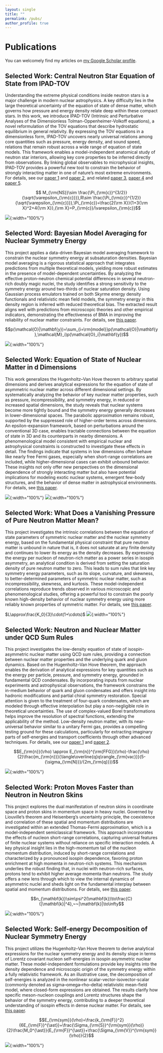 ```yaml
---
layout: single
title: ""
permalink: /pubs/
author_profile: true
---
```


# Publications

You can welcomely find my articles on <a href="https://scholar.google.com/citations?hl=en&user=Sji0PwMAAAAJ&view_op=list_works&sortby=pubdate" target="_blank">my Google Scholar profile</a>.


## Selected Work: Central Neutron Star Equation of State from IPAD-TOV

Understanding the extreme physical conditions inside neutron stars is a major challenge in modern nuclear astrophysics. A key difficulty lies in the large theoretical uncertainty of the equation of state of dense matter, which governs how pressure and energy density relate deep within these compact stars. In this work, we introduce IPAD-TOV (Intrinsic and Perturbative Analyses of the Dimensionless Tolman-Oppenheimer-Volkoff equations), a novel reformulation of the TOV equations that describe hydrostatic equilibrium in general relativity. By expressing the TOV equations in a dimensionless form, IPAD-TOV uncovers nearly universal relations among core quantities such as pressure, energy density, and sound speed, relations that remain robust across a wide range of equation of state models. This framework enables a model-independent anatomical study of neutron star interiors, allowing key core properties to be inferred directly from observations. By linking global observables to microphysical insights, IPAD-TOV provides a powerful new tool to constrain the behavior of strongly interacting matter in one of nature’s most extreme environments. For details, see our <a href="https://iopscience.iop.org/article/10.3847/1538-4357/acdef0/meta" target="_blank">paper 1</a> and <a href="https://link.springer.com/article/10.1140/epja/s10050-025-01507-7" target="_blank">paper 2</a>, and related <a href="https://journals.aps.org/prd/abstract/10.1103/PhysRevD.108.103041" target="_blank">paper 3</a>, <a href="https://journals.aps.org/prd/abstract/10.1103/PhysRevD.109.083015" target="_blank">paper 4</a> and <a href="https://www.frontiersin.org/journals/astronomy-and-space-sciences/articles/10.3389/fspas.2024.1502888/full" target="_blank">paper 5</a>.

$$ M_{\rm{NS}}\sim \frac{\Pi_{\rm{c}}^{3/2}}{\sqrt{\varepsilon_{\rm{c}}}},R\sim \frac{\Pi_{\rm{c}}^{1/2}}{\sqrt{\varepsilon_{\rm{c}}}},\Pi_{\rm{c}}=\frac{2{\rm X}}{1+3{\rm X}^2+4{\rm X}},{\rm X}=P_{\rm{c}}/\varepsilon_{\rm{c}}$$

![](https://bjcai-phys.github.io/images/w1.png){:width="100%"}

## Selected Word: Bayesian Model Averaging for Nuclear Symmetry Energy

This project applies a data-driven Bayesian model averaging framework to constrain the nuclear symmetry energy at subsaturation densities. Bayesian model averaging is a rigorous statistical approach that integrates predictions from multiple theoretical models, yielding more robust estimates in the presence of model-dependent uncertainties. By analyzing the effective proton-neutron chemical potential differences in several neutron-rich doubly magic nuclei, the study identifies a strong sensitivity to the symmetry energy around two-thirds of nuclear saturation density. Using Gaussian process emulators trained on both Skyrme energy density functionals and relativistic mean field models, the symmetry energy in this density region is inferred with reduced theoretical bias. The extracted result aligns well with predictions from microscopic theories and other empirical indicators, demonstrating the effectiveness of BMA in improving the reliability of nuclear matter constraints. For details, see <a href="https://www.sciencedirect.com/science/article/pii/S0370269323007682" target="_blank">this paper</a>.

$$p(\mathcal{O}|\mathbf{y})=\sum_{i=\rm{model}}p(\mathcal{O}|\mathbf{y},\mathcal{M}_i)p(\mathcal{O}_i|\mathbf{y})$$

![](https://bjcai-phys.github.io/images/w-BMA.png){:width="100%"}

## Selected Work: Equation of State of Nuclear Matter in d Dimensions
This work generalizes the Hugenholtz–Van Hove theorem to arbitrary spatial dimensions and derives analytical expressions for the equation of state of asymmetric nuclear matter across different dimensional settings. By systematically analyzing the behavior of key nuclear matter properties, such as pressure, incompressibility, and symmetry energy, in reduced or increased spatial dimensions, the study reveals that nuclear systems become more tightly bound and the symmetry energy generally decreases in lower-dimensional spaces. The parabolic approximation remains robust, supported by the suppressed role of higher-order terms across dimensions. An epsilon-expansion framework, based on perturbations around the conventional 3D case, enables tractable connections between the equation of state in 3D and its counterparts in nearby dimensions. A phenomenological model consistent with empirical nuclear and astrophysical constraints is constructed to investigate these effects in detail. The findings indicate that systems in low dimensions often behave like nearly free Fermi gases, especially when short-range correlations are included, while higher-dimensional cases can exhibit unbound behavior. These insights not only offer new perspectives on the dimensional dependence of strongly interacting matter but also have potential implications for modeling exotic nuclear systems, emergent few-body structures, and the behavior of dense matter in astrophysical environments. For details, see <a href="https://www.sciencedirect.com/science/article/abs/pii/S000349162200183X" target="_blank">this paper</a>.

![](https://bjcai-phys.github.io/images/w2-b.png){:width="100%"}
![](https://bjcai-phys.github.io/images/w2-a.png){:width="100%"}
<!-- ![](https://bjcai-phys.github.io/images/w2-c.png){:width="100%"} -->


## Selected Work: What Does a Vanishing Pressure of Pure Neutron Matter Mean?

This project investigates the intrinsic correlations between the equation of state parameters of symmetric nuclear matter and the nuclear symmetry energy, based on the fundamental physical constraint that pure neutron matter is unbound in nature that is, it does not saturate at any finite density and continues to lower its energy as the density decreases. By expressing the energy per nucleon of neutron-rich matter as a power series in isospin asymmetry, an analytical condition is derived from setting the saturation density of pure neutron matter to zero. This leads to sum rules that link key symmetry energy parameters, such as its slope, curvature, and skewness, to better-determined parameters of symmetric nuclear matter, such as incompressibility, skewness, and kurtosis. These model-independent correlations reproduce trends observed in various microscopic and phenomenological studies, offering a powerful tool to constrain the poorly known high-density behavior of nuclear symmetry energy using more reliably known properties of symmetric matter.
For details, see <a href="https://journals.aps.org/prc/abstract/10.1103/PhysRevC.103.034607" target="_blank">this paper</a>.

$L\approx\frac{K_0}{3}\cdot(1+\cdots)$
![](https://bjcai-phys.github.io/images/w-unbound.png){:width="100%"}



## Selected Work: Neutron and Nuclear Matter under QCD Sum Rules

This project investigates the low-density equation of state of isospin-asymmetric nuclear matter using QCD sum rules, providing a connection between nuclear matter properties and the underlying quark and gluon dynamics. Based on the Hugenholtz–Van Hove theorem, the approach enables the derivation of analytical expressions for key quantities such as the energy per particle, pressure, and symmetry energy, grounded in fundamental QCD condensates. By incorporating inputs from nuclear experiments and astrophysical observations, the framework constrains the in-medium behavior of quark and gluon condensates and offers insight into hadronic modifications and partial chiral symmetry restoration. Special attention is given to the treatment of four-quark condensates, which are modeled through effective interpolation but play a non-negligible role in theoretical uncertainties. The use of complex-valued Borel transformations helps improve the resolution of spectral functions, extending the applicability of the method. Low-density neutron matter, with its near-universal behavior similar to a unitary Fermi gas, provides a compelling testing ground for these calculations, particularly for extracting imaginary parts of self-energies and transport coefficients through other advanced techniques. For details, see our <a href="https://journals.aps.org/prc/abstract/10.1103/PhysRevC.97.054322" target="_blank">paper 1</a> and <a href="https://journals.aps.org/prc/abstract/10.1103/PhysRevC.100.024303" target="_blank">paper 2</a>. 

$$E_{\rm{n}}(\rho)
\approx E_{\rm{n}}^{\rm{FFG}}(\rho)-\frac{\rho}{2}\frac{m_{\rm{n}}}{\langle\overline{q}q\rangle_{\rm{vac}}}(5-{\sigma_{\rm{N}}}/{2m_{\rm{q}}})$$

![](https://bjcai-phys.github.io/images/w3.png){:width="100%"}


## Selected Work: Proton Moves Faster than Neutron in Neutron Skins

This project explores the dual manifestation of neutron skins in coordinate space and proton skins in momentum space in heavy nuclei. Governed by Liouville’s theorem and Heisenberg’s uncertainty principle, the coexistence and correlation of these spatial and momentum distributions are investigated within an extended Thomas-Fermi approximation, which is a model-independent semiclassical framework. This approach incorporates the effects of nucleon short-range correlations, capturing universal features of finite nuclear systems without reliance on specific interaction models. A key physical insight lies in the high-momentum tail of the nucleon momentum distribution, induced by short-range correlations and characterized by a pronounced isospin dependence, favoring proton enrichment at high momenta in neutron-rich systems. This mechanism underlies the robust finding that, in nuclei with neutron-rich surfaces, protons tend to exhibit higher average momenta than neutrons. The study offers a new lens through which to view the internal dynamics of asymmetric nuclei and sheds light on the fundamental interplay between spatial and momentum distributions. For details, see <a href="https://journals.aps.org/prc/abstract/10.1103/PhysRevC.94.061302" target="_blank">this paper</a>.

$$n_{\mathbf{k}}\sim\psi^2(\mathbf{k})\to\frac{C}{|\mathbf{k}|^4},~~|\mathbf{k}|\to\infty$$

![](https://bjcai-phys.github.io/images/w4.png){:width="100%"}

## Selected Work: Self-energy Decomposition of Nuclear Symmetry Energy 

This project utilizes the Hugenholtz–Van Hove theorem to derive analytical expressions for the nuclear symmetry energy and its density slope in terms of Lorentz covariant nucleon self-energies in isospin asymmetric nuclear matter. These model-independent formulations provide key insights into the density dependence and microscopic origin of the symmetry energy within a fully relativistic framework. As an illustrative case, the decomposition of self-energies is analyzed in the nonlinear scalar-vector-isovector-scalar (commonly denoted as sigma–omega–rho–delta) relativistic mean-field model, where closed-form expressions are obtained. The results clarify how specific meson-nucleon couplings and Lorentz structures shape the behavior of the symmetry energy, contributing to a deeper theoretical understanding of isospin effects in dense nuclear matter.
For details, see <a href="https://www.sciencedirect.com/science/article/pii/S0370269312003425" target="_blank">this paper</a>.

$$E_{\rm{sym}}(\rho)=\frac{k_{\rm{F}}^2}{6E_{\rm{F}}^{\ast}}+\frac{\Sigma_{\rm{S}}^{\rm{sym}}(\rho)}{2}\frac{M_0^{\ast}}{E_{\rm{F}}^{\ast}}+\frac{\Sigma_{\rm{V}}^{\rm{sym}}(\rho)}{2}$$

![](https://bjcai-phys.github.io/images/w5.png){:width="100%"}

